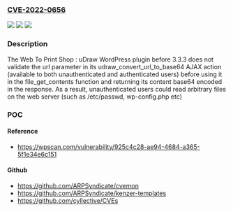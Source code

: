 ### [CVE-2022-0656](https://cve.mitre.org/cgi-bin/cvename.cgi?name=CVE-2022-0656)
![](https://img.shields.io/static/v1?label=Product&message=Web%20To%20Print%20Shop%20%3A%20uDraw&color=blue)
![](https://img.shields.io/static/v1?label=Version&message=3.3.3%3C%203.3.3%20&color=brighgreen)
![](https://img.shields.io/static/v1?label=Vulnerability&message=CWE-552%20Files%20or%20Directories%20Accessible%20to%20External%20Parties&color=brighgreen)

### Description

The Web To Print Shop : uDraw WordPress plugin before 3.3.3 does not validate the url parameter in its udraw_convert_url_to_base64 AJAX action (available to both unauthenticated and authenticated users) before using it in the file_get_contents function and returning its content base64 encoded in the response. As a result, unauthenticated users could read arbitrary files on the web server (such as /etc/passwd, wp-config.php etc)

### POC

#### Reference
- https://wpscan.com/vulnerability/925c4c28-ae94-4684-a365-5f1e34e6c151

#### Github
- https://github.com/ARPSyndicate/cvemon
- https://github.com/ARPSyndicate/kenzer-templates
- https://github.com/cyllective/CVEs

